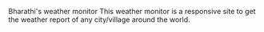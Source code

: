 Bharathi's weather monitor 
This weather monitor is a responsive site to get the weather report of any city/village around the world.
